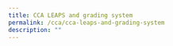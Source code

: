 ```yaml
---
title: CCA LEAPS and grading system
permalink: /cca/cca-leaps-and-grading-system
description: ""
---
```

